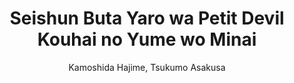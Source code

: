 --- 
slug: "seishun-buta-yaro-wa-petit-devil-kouhai-no-yume-wo-minai"
title: "Seishun Buta Yaro wa Petit Devil Kouhai no Yume wo Minai"
publishdate: "2019-01-09"
src: "https://365manga.net/manga/seishun-buta-yaro-wa-petit-devil-kouhai-no-yume-wo-minai"
author: "Kamoshida Hajime, Tsukumo Asakusa"
image: "https://data.365manga.net/images/thumbnails/32522-seishun-buta-yaro-wa-petit-devil-kouhai-no-yume-wo-minai.jpg"
tags: ["Comedy","Drama","Romance","School life","Seinen","Shounen","Shounen ai","Supernatural"]
chapters: ["Chapter 1"]
chapterlinks: ["https://365manga.net/seishun-buta-yaro-wa-petit-devil-kouhai-no-yume-wo-minai/chapter-1.html"]
description: "Contains spoilers of Seishun Buta Yarou wa Bunny Girl Senpai no Yume wo Minai.
NOTE: This is a sequel to 'Seishun Buta Yarou wa Bunny Girl Senpai no Yume o Minai'"
---